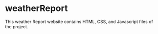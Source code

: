 # weatherReport

This weather Report website contains HTML, CSS, and Javascript files of the project.
